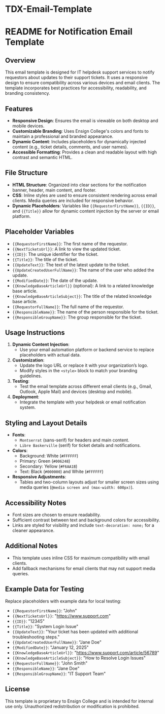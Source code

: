 # TDX-Email-Template

# README for Notification Email Template

## Overview
This email template is designed for IT helpdesk support services to notify requestors about updates to their support tickets. It uses a responsive design to ensure compatibility across various devices and email clients. The template incorporates best practices for accessibility, readability, and branding consistency.

## Features
- **Responsive Design**: Ensures the email is viewable on both desktop and mobile devices.
- **Customizable Branding**: Uses Ensign College's colors and fonts to maintain a professional and branded appearance.
- **Dynamic Content**: Includes placeholders for dynamically injected content (e.g., ticket details, comments, and user names).
- **Accessible Formatting**: Provides a clean and readable layout with high contrast and semantic HTML.

## File Structure
- **HTML Structure**: Organized into clear sections for the notification banner, header, main content, and footer.
- **CSS**: Inline styles are used to ensure consistent rendering across email clients. Media queries are included for responsive behavior.
- **Dynamic Placeholders**: Variables like `{{RequestorFirstName}}`, `{{ID}}`, and `{{Title}}` allow for dynamic content injection by the server or email platform.

## Placeholder Variables
- `{{RequestorFirstName}}`: The first name of the requestor.
- `{{NextTicketsUrl}}`: A link to view the updated ticket.
- `{{ID}}`: The unique identifier for the ticket.
- `{{Title}}`: The title of the ticket.
- `{{UpdateText}}`: The text of the latest update to the ticket.
- `{{UpdateCreatedUserFullName}}`: The name of the user who added the update.
- `{{ModifiedDate}}`: The date of the update.
- `{{KnowledgeBaseArticleUrl}}` (optional): A link to a related knowledge base article.
- `{{KnowledgeBaseArticleSubject}}`: The title of the related knowledge base article.
- `{{RequestorFullName}}`: The full name of the requestor.
- `{{ResponsibleName}}`: The name of the person responsible for the ticket.
- `{{ResponsibleGroupName}}`: The group responsible for the ticket.

## Usage Instructions
1. **Dynamic Content Injection**:
   - Use your email automation platform or backend service to replace placeholders with actual data.
2. **Customization**:
   - Update the logo URL or replace it with your organization’s logo.
   - Modify styles in the `<style>` block to match your branding guidelines.
3. **Testing**:
   - Test the email template across different email clients (e.g., Gmail, Outlook, Apple Mail) and devices (desktop and mobile).
4. **Deployment**:
   - Integrate the template with your helpdesk or email notification system.

## Styling and Layout Details
- **Fonts**:
  - `Montserrat` (sans-serif) for headers and main content.
  - `Libre Baskerville` (serif) for ticket details and notifications.
- **Colors**:
  - Background: White (`#FFFFFF`)
  - Primary: Green (`#006248`)
  - Secondary: Yellow (`#F6AA1B`)
  - Text: Black (`#000000`) and White (`#FFFFFF`)
- **Responsive Adjustments**:
  - Tables and two-column layouts adjust for smaller screen sizes using media queries (`@media screen and (max-width: 600px)`).

## Accessibility Notes
- Font sizes are chosen to ensure readability.
- Sufficient contrast between text and background colors for accessibility.
- Links are styled for visibility and include `text-decoration: none;` for a cleaner appearance.

## Additional Notes
- This template uses inline CSS for maximum compatibility with email clients.
- Add fallback mechanisms for email clients that may not support media queries.

## Example Data for Testing
Replace placeholders with example data for local testing:
- `{{RequestorFirstName}}`: "John"
- `{{NextTicketsUrl}}`: "https://www.support.com"
- `{{ID}}`: "12345"
- `{{Title}}`: "System Login Issue"
- `{{UpdateText}}`: "Your ticket has been updated with additional troubleshooting steps."
- `{{UpdateCreatedUserFullName}}`: "Jane Doe"
- `{{ModifiedDate}}`: "January 12, 2025"
- `{{KnowledgeBaseArticleUrl}}`: "https://www.support.com/article/56789"
- `{{KnowledgeBaseArticleSubject}}`: "How to Resolve Login Issues"
- `{{RequestorFullName}}`: "John Smith"
- `{{ResponsibleName}}`: "Jane Doe"
- `{{ResponsibleGroupName}}`: "IT Support Team"

## License
This template is proprietary to Ensign College and is intended for internal use only. Unauthorized redistribution or modification is prohibited.

